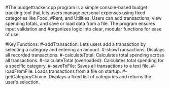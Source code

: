 #The budgettracker.cpp program is a simple console-based budget tracking tool that lets users manage personal expenses using fixed categories like Food, #Rent, and Utilities. Users can add transactions, view spending totals, and save or load data from a file. The program ensures input validation and #organizes logic into clear, modular functions for ease of use.

#Key Functions:
#-addTransaction: Lets users add a transaction by selecting a category and entering an amount.
#-showTransactions: Displays all recorded transactions.
#-calculateTotal: Calculates total spending across all transactions.
#-calculateTotal (overloaded): Calculates total spending for a specific category.
#-saveToFile: Saves all transactions to a text file.
#-loadFromFile: Loads transactions from a file on startup.
#-getCategoryChoice: Displays a fixed list of categories and returns the user's selection.
